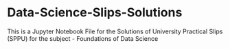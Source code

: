 # Data-Science-Slips-Solutions
This is a Jupyter Notebook File for the Solutions of University Practical Slips (SPPU) for the subject - Foundations of Data Science  
